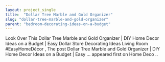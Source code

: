 ```yaml
---
layout: project_single
title:  "Dollar Tree Marble and Gold Organizer"
slug: "dollar-tree-marble-and-gold-organizer"
parent: "bedroom-decorating-ideas-on-a-budget"
---
```

Look Over This Dollar Tree Marble and Gold Organizer | DIY Home Decor Ideas on a Budget | Easy Dollar Store Decorating Ideas Living Room #EasyHomeDécor , The post Dollar Tree Marble and Gold Organizer | DIY Home Decor Ideas on a Budget | Easy … appeared first on Home Deco ..